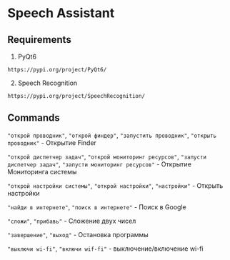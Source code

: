 # Speech Assistant

## Requirements

1. PyQt6

`https://pypi.org/project/PyQt6/`

2. Speech Recognition

`https://pypi.org/project/SpeechRecognition/`

## Commands

`"открой проводник"`, `"открой финдер"`, `"запустить проводник"`, `"открыть проводник"` - Открытие Finder <br/>

`"открой диспетчер задач"`, `"открой мониторинг ресурсов"`, `"запусти диспетчер задач"`, `"запусти мониторинг ресурсов"` - Открытие Мониторинга системы <br/>

`"открой настройки системы"`, `"открой настройки"`, `"настройки"` - Открыть настройки <br/>

`"найди в интернете"`, `"поиск в интернете"` - Поиск в Google <br/>

`"сложи"`, `"прибавь"` - Сложение двух чисел <br/>

`"завершение"`, `"выход"` - Остановка программы <br/>

`"выключи wi-fi"`, `"включи wif-fi"` - выключение/включение wi-fi <br/>